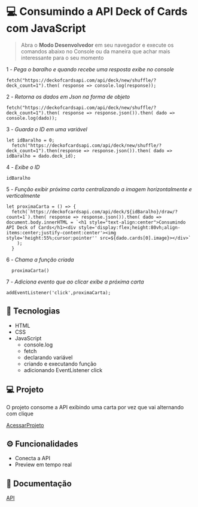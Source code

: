 
# 💻 Consumindo a API Deck of Cards com JavaScript

>Abra o **Modo Desenvolvedor** em seu navegador e execute os comandos abaixo no Console ou da maneira que achar mais interessante para o seu momento

1 - <em>Pega o baralho e quando recebe uma resposta exibe no console</em>

    fetch("https://deckofcardsapi.com/api/deck/new/shuffle/?deck_count=1").then( response => console.log(response));

2 - <em>Retorna os dados em Json na forma de objeto</em>

    fetch("https://deckofcardsapi.com/api/deck/new/shuffle/?deck_count=1").then( response => response.json()).then( dado => console.log(dado));

3 - <em>Guarda o ID em uma variável</em>

    let idBaralho = 0;
      fetch("https://deckofcardsapi.com/api/deck/new/shuffle/?deck_count=1").then(response => response.json()).then( dado => idBaralho = dado.deck_id);

4 - <em>Exibe o ID</em>

    idBaralho

5 - <em>Função exibir próxima carta centralizando a imagem horizontalmente e verticalmente</em>

    let proximaCarta = () => {
      fetch(`https://deckofcardsapi.com/api/deck/${idBaralho}/draw/?count=1`).then( response => response.json()).then( dado => document.body.innerHTML = `<h1 style="text-align:center">Consumindo API Deck of Cards</h1><div style='display:flex;height:80vh;align-items:center;justify-content:center'><img style='height:55%;cursor:pointer'' src=${dado.cards[0].image}></div>`
        );
      }

6 - <em>Chama a função criada</em>

      proximaCarta()

7 - <em>Adiciona evento que ao clicar exibe a próxima carta</em>

    addEventListener('click',proximaCarta);


## 🚀 Tecnologias

- HTML
- CSS
- JavaScript
  - console.log
  - fetch
  - declarando variável
  - criando e executando função
  - adicionando EventListener click


## 💻 Projeto

O projeto consome a API exibindo uma carta por vez que vai alternando com clique

[AcessarProjeto](https://wsawebmaster.github.io/js-consumindo-api-deckofcards/)

## ⚙️ Funcionalidades

- Conecta a API
- Preview em tempo real

## 📖 Documentação

[API](https://deckofcardsapi.com/)
